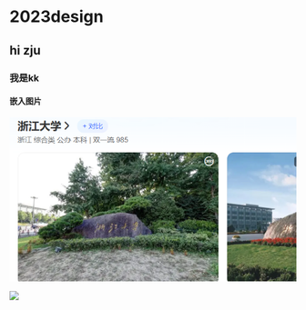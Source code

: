 # 2023design
## hi zju
### 我是kk
#### 嵌入图片
![](img/zju.png)

![](https://www.zju.edu.cn/_upload/tpl/05/e5/1509/template1509/images/logo.png)
